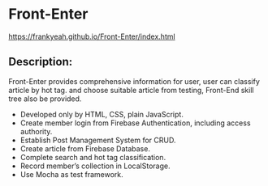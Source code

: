 # Front-Enter  

https://frankyeah.github.io/Front-Enter/index.html

## Description:
Front-Enter provides comprehensive information for user, user can classify article by hot tag.
and choose suitable article from testing, Front-End skill tree also be provided. 

- Developed only by HTML, CSS, plain JavaScript.
- Create member login from Firebase Authentication, including access authority.
- Establish Post Management System for CRUD.
- Create article from Firebase Database.
- Complete search and hot tag classification. 
- Record member’s collection in LocalStorage. 
- Use Mocha as test framework.

